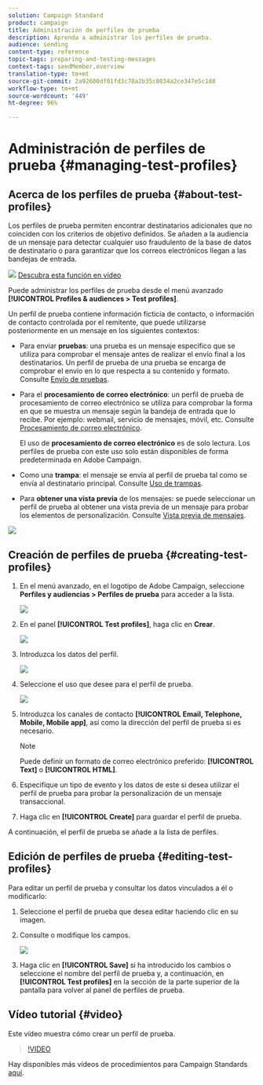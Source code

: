 ```yaml
---
solution: Campaign Standard
product: campaign
title: Administración de perfiles de prueba
description: Aprenda a administrar los perfiles de prueba.
audience: sending
content-type: reference
topic-tags: preparing-and-testing-messages
context-tags: seedMember,overview
translation-type: tm+mt
source-git-commit: 2a92600df01fd3c78a2b35c8034a2ce347e5c1d8
workflow-type: tm+mt
source-wordcount: '449'
ht-degree: 96%

---
```



# Administración de perfiles de prueba {#managing-test-profiles}

## Acerca de los perfiles de prueba {#about-test-profiles}

Los perfiles de prueba permiten encontrar destinatarios adicionales que no coinciden con los criterios de objetivo definidos. Se añaden a la audiencia de un mensaje para detectar cualquier uso fraudulento de la base de datos de destinatario o para garantizar que los correos electrónicos llegan a las bandejas de entrada.

![](assets/do-not-localize/how-to-video.png) [Descubra esta función en vídeo](#video)

Puede administrar los perfiles de prueba desde el menú avanzado **[!UICONTROL Profiles & audiences > Test profiles]**.

Un perfil de prueba contiene información ficticia de contacto, o información de contacto controlada por el remitente, que puede utilizarse posteriormente en un mensaje en los siguientes contextos:

* Para enviar **pruebas**: una prueba es un mensaje específico que se utiliza para comprobar el mensaje antes de realizar el envío final a los destinatarios. Un perfil de prueba de una prueba se encarga de comprobar el envío en lo que respecta a su contenido y formato. Consulte [Envío de pruebas](../../sending/using/sending-proofs.md).
* Para el **procesamiento de correo electrónico**: un perfil de prueba de procesamiento de correo electrónico se utiliza para comprobar la forma en que se muestra un mensaje según la bandeja de entrada que lo recibe. Por ejemplo: webmail, servicio de mensajes, móvil, etc. Consulte [Procesamiento de correo electrónico](../../sending/using/email-rendering.md).

   El uso de **procesamiento de correo electrónico** es de solo lectura. Los perfiles de prueba con este uso solo están disponibles de forma predeterminada en Adobe Campaign.

* Como una **trampa**: el mensaje se envía al perfil de prueba tal como se envía al destinatario principal. Consulte [Uso de trampas](../../sending/using/using-traps.md).
* Para **obtener una vista previa** de los mensajes: se puede seleccionar un perfil de prueba al obtener una vista previa de un mensaje para probar los elementos de personalización. Consulte [Vista previa de mensajes](/help/sending/using/previewing-messages.md).

![](assets/test_profile.png)

## Creación de perfiles de prueba {#creating-test-profiles}

1. En el menú avanzado, en el logotipo de Adobe Campaign, seleccione **Perfiles y audiencias > Perfiles de prueba** para acceder a la lista.

   ![](assets/test_profile_creation_1.png)

1. En el panel **[!UICONTROL Test profiles]**, haga clic en **Crear**.

   ![](assets/test_profile_creation_2.png)

1. Introduzca los datos del perfil.

   ![](assets/test_profile_creation_3.png)

1. Seleccione el uso que desee para el perfil de prueba.

   ![](assets/test_profile_creation_4.png)

1. Introduzca los canales de contacto **[!UICONTROL Email, Telephone, Mobile, Mobile app]**, así como la dirección del perfil de prueba si es necesario.

   >[!NOTE]
   >
   >Puede definir un formato de correo electrónico preferido: **[!UICONTROL Text]** o **[!UICONTROL HTML]**.

1. Especifique un tipo de evento y los datos de este si desea utilizar el perfil de prueba para probar la personalización de un mensaje transaccional.
1. Haga clic en **[!UICONTROL Create]** para guardar el perfil de prueba.

A continuación, el perfil de prueba se añade a la lista de perfiles.

## Edición de perfiles de prueba {#editing-test-profiles}

Para editar un perfil de prueba y consultar los datos vinculados a él o modificarlo:

1. Seleccione el perfil de prueba que desea editar haciendo clic en su imagen.
1. Consulte o modifique los campos.

   ![](assets/test_profile_edit.png)

1. Haga clic en **[!UICONTROL Save]** si ha introducido los cambios o seleccione el nombre del perfil de prueba y, a continuación, en **[!UICONTROL Test profiles]** en la sección de la parte superior de la pantalla para volver al panel de perfiles de prueba.

## Vídeo tutorial {#video}

Este vídeo muestra cómo crear un perfil de prueba.

>[!VIDEO](https://video.tv.adobe.com/v/24094?quality=12)

Hay disponibles más vídeos de procedimientos para Campaign Standards [aquí](https://experienceleague.adobe.com/docs/campaign-standard-learn/tutorials/overview.html?lang=es).
